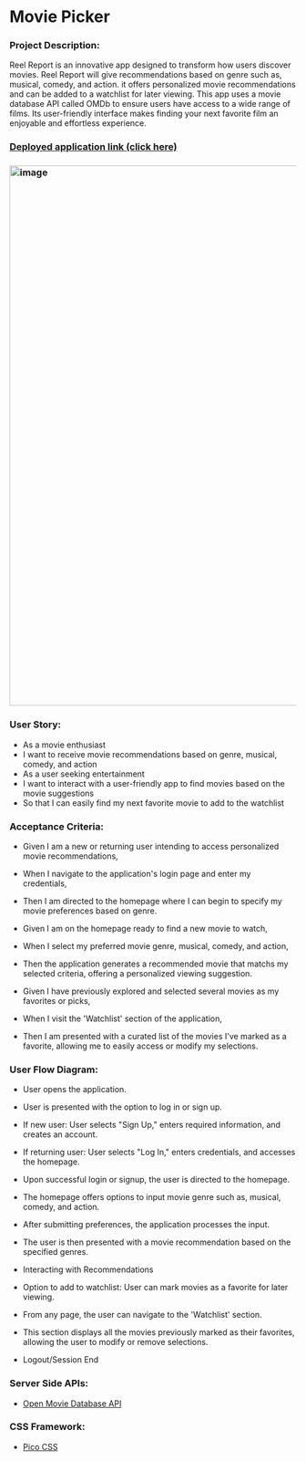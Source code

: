 # Movie Picker

###  Project Description: 
Reel Report is an innovative app designed to transform how users discover movies. Reel Report will give recommendations based on genre such as, musical, comedy, and action. it offers personalized movie recommendations and can be added to a watchlist for later viewing. This app uses a movie database API called OMDb to ensure users have access to a wide range of films. Its user-friendly interface makes finding your next favorite film an enjoyable and effortless experience.

### [Deployed application link (click here)](https://reel-report-8887d227dacc.herokuapp.com/) 

### <img width="947" alt="image" src="https://github.com/BryceGitHuba/Movie_Picker/assets/149907275/204ea3f2-3982-4b5a-87ad-bfd5d4b35832">


### User Story:

- As a movie enthusiast
- I want to receive movie recommendations based on genre, musical, comedy, and action
- As a user seeking entertainment
- I want to interact with a user-friendly app to find movies based on the movie suggestions
- So that I can easily find my next favorite movie to add to the watchlist



### Acceptance Criteria:

- Given I am a new or returning user intending to access personalized movie recommendations,
- When I navigate to the application's login page and enter my credentials,
- Then I am directed to the homepage where I can begin to specify my movie preferences based on genre.
  
- Given I am on the homepage ready to find a new movie to watch,
- When I select my preferred movie genre, musical, comedy, and action,
- Then the application generates a recommended movie that matchs my selected criteria, offering a personalized viewing suggestion.
   
- Given I have previously explored and selected several movies as my favorites or picks,
- When I visit the 'Watchlist' section of the application,
- Then I am presented with a curated list of the movies I've marked as a favorite, allowing me to easily access or modify my selections.
 

### User Flow Diagram: 

- User opens the application.

- User is presented with the option to log in or sign up.

- If new user: User selects "Sign Up," enters required information, and creates an account.

- If returning user: User selects "Log In," enters credentials, and accesses the homepage.

- Upon successful login or signup, the user is directed to the homepage.

- The homepage offers options to input movie genre such as, musical, comedy, and action.

- After submitting preferences, the application processes the input.

- The user is then presented with a movie recommendation based on the specified genres.

- Interacting with Recommendations

- Option to add to watchlist: User can mark movies as a favorite for later viewing.

- From any page, the user can navigate to the 'Watchlist' section.

- This section displays all the movies previously marked as their favorites, allowing the user to modify or remove selections.

- Logout/Session End



### Server Side APIs:
- [Open Movie Database API](https://www.omdbapi.com/)


### CSS Framework:
- [Pico CSS](https://picocss.com/)
